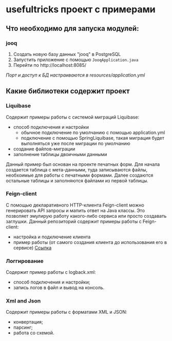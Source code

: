 # usefultricks проект с примерами

## Что необходимо для запуска модулей:
### jooq
1. Создать новую базу данных "jooq" в PostgreSQL  
2. Запустить приложение с помощью  `JooqApplication.java`  
3. Перейти по http://localhost:8085/  

_Порт и доступ к БД настраиваются в resources/application.yml_  

## Какие библиотеки содержит проект
### Liquibase 
Содержит примеры работы с системой миграций Liquibase:
- способ подключения и настройки
  - обычное подключение по умолчанию с помощью application.yml
  - подключение с помощью SpringLiquibase, такая миграция будет выполняться уже после миграции по умолчанию
- создание файлов-миграции
- заполнение таблицы двоичными данными

Данный пример был основан на проекте печатных форм. 
Для начала создается таблица с мета-данными, туда записываются файлы, необхоимые для работы
с печатными формами. Далее создаются остальные таблицы и заполняются файлами из первой таблицы.

### Feign-client
С помощью декларативного HTTP-клиента Feign-client можно генерировать API запросы и мапить ответ 
на Java классы. Это позволяет эмулирую работу какого-либо сервиса или просто создавать заглушки.
Данный репозиторий содержит примеры работы с Feign-client:
- настройка и подключение клиента
- пример работы (от самого создания клиента до использования его в сервисе) 
[Ссылка](https://github.com/DmitryGontarenko/usefultricks/tree/master/src/main/java/com/accenture/usefultricks/feign)

### Логгирование
Содержит пример работы с logback.xml:
 - способ подключения и настройки;
 - запись логов в файл и вывод на консоль.

### Xml and Json
Содержит примеры работы с форматами XML и JSON: 
 - конвертация;
 - парсинг;
 - работа со схемой.
